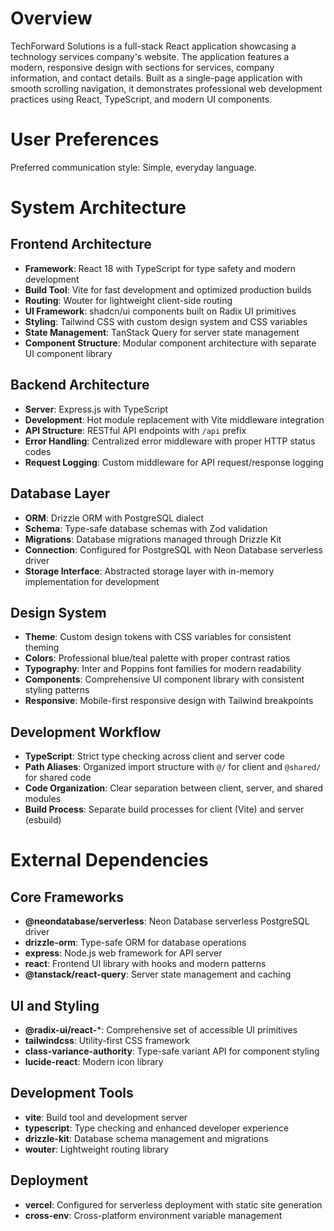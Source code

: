 # Overview

TechForward Solutions is a full-stack React application showcasing a technology services company's website. The application features a modern, responsive design with sections for services, company information, and contact details. Built as a single-page application with smooth scrolling navigation, it demonstrates professional web development practices using React, TypeScript, and modern UI components.

# User Preferences

Preferred communication style: Simple, everyday language.

# System Architecture

## Frontend Architecture
- **Framework**: React 18 with TypeScript for type safety and modern development
- **Build Tool**: Vite for fast development and optimized production builds
- **Routing**: Wouter for lightweight client-side routing
- **UI Framework**: shadcn/ui components built on Radix UI primitives
- **Styling**: Tailwind CSS with custom design system and CSS variables
- **State Management**: TanStack Query for server state management
- **Component Structure**: Modular component architecture with separate UI component library

## Backend Architecture
- **Server**: Express.js with TypeScript
- **Development**: Hot module replacement with Vite middleware integration
- **API Structure**: RESTful API endpoints with `/api` prefix
- **Error Handling**: Centralized error middleware with proper HTTP status codes
- **Request Logging**: Custom middleware for API request/response logging

## Database Layer
- **ORM**: Drizzle ORM with PostgreSQL dialect
- **Schema**: Type-safe database schemas with Zod validation
- **Migrations**: Database migrations managed through Drizzle Kit
- **Connection**: Configured for PostgreSQL with Neon Database serverless driver
- **Storage Interface**: Abstracted storage layer with in-memory implementation for development

## Design System
- **Theme**: Custom design tokens with CSS variables for consistent theming
- **Colors**: Professional blue/teal palette with proper contrast ratios  
- **Typography**: Inter and Poppins font families for modern readability
- **Components**: Comprehensive UI component library with consistent styling patterns
- **Responsive**: Mobile-first responsive design with Tailwind breakpoints

## Development Workflow
- **TypeScript**: Strict type checking across client and server code
- **Path Aliases**: Organized import structure with `@/` for client and `@shared/` for shared code
- **Code Organization**: Clear separation between client, server, and shared modules
- **Build Process**: Separate build processes for client (Vite) and server (esbuild)

# External Dependencies

## Core Frameworks
- **@neondatabase/serverless**: Neon Database serverless PostgreSQL driver
- **drizzle-orm**: Type-safe ORM for database operations
- **express**: Node.js web framework for API server
- **react**: Frontend UI library with hooks and modern patterns
- **@tanstack/react-query**: Server state management and caching

## UI and Styling
- **@radix-ui/react-***: Comprehensive set of accessible UI primitives
- **tailwindcss**: Utility-first CSS framework
- **class-variance-authority**: Type-safe variant API for component styling
- **lucide-react**: Modern icon library

## Development Tools
- **vite**: Build tool and development server
- **typescript**: Type checking and enhanced developer experience
- **drizzle-kit**: Database schema management and migrations
- **wouter**: Lightweight routing library

## Deployment
- **vercel**: Configured for serverless deployment with static site generation
- **cross-env**: Cross-platform environment variable management